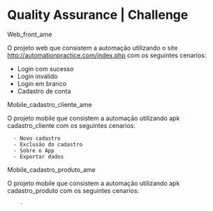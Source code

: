 # Quality  Assurance | Challenge 

Web_front_ame
  
   O projeto web que consistem a automação utilizando o site http://automationpractice.com/index.php com os seguintes cenarios: 
   
   - Login com sucesso 
   - Login invalido 
   - Login em branco 
   - Cadastro de conta

Mobile_cadastro_cliente_ame

  O projeto mobile que consistem a automação utilizando apk cadastro_cliente com os seguintes cenarios:
  
      - Novo cadastro
      - Exclusão do cadastro 
      - Sobre o App
      - Exportar dados 
      
Mobile_cadastro_produto_ame

   O projeto mobile que consistem a automação utilizando apk cadastro_produto com os seguintes cenarios: 
   
        - 
